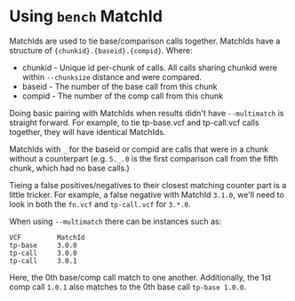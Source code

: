 Using `bench` MatchId
=====================

MatchIds are used to tie base/comparison calls together. MatchIds have a structure of `{chunkid}.{baseid}.{compid}`.
Where:
 - chunkid - Unique id per-chunk of calls. All calls sharing chunkid were within `--chunksize` distance and were
   compared.
 - baseid - The number of the base call from this chunk
 - compid - The number of the comp call from this chunk

Doing basic pairing with MatchIds when results didn't have `--multimatch` is straight forward. For example, to tie tp-base.vcf and tp-call.vcf calls together, they will have identical MatchIds.

MatchIds with `_` for the baseid or compid are calls that were in a chunk without a counterpart (e.g. `5._.0` is the
first comparison call from the fifth chunk, which had no base calls.)

Tieing a false positives/negatives to their closest matching counter part is a little tricker.
For example, a false negative with MatchId `3.1.0`, we'll need to look in both the `fn.vcf` and `tp-call.vcf` for
`3.*.0`.

When using `--multimatch` there can be instances such as:
```
VCF         MatchId
tp-base     3.0.0
tp-call     3.0.0
tp-call     3.0.1
```
Here, the 0th base/comp call match to one another. Additionally, the 1st comp call `1.0.1` also matches to the 0th base call `tp-base 1.0.0`.